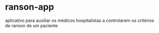 # ranson-app
  aplicativo para auxiliar os médicos hospitalistas a controlarem os critérios de ranson de um paciente
